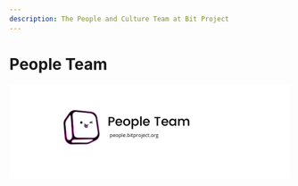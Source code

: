 ```yaml
---
description: The People and Culture Team at Bit Project
---
```


# People Team

![](.gitbook/assets/people-team-4.png)



